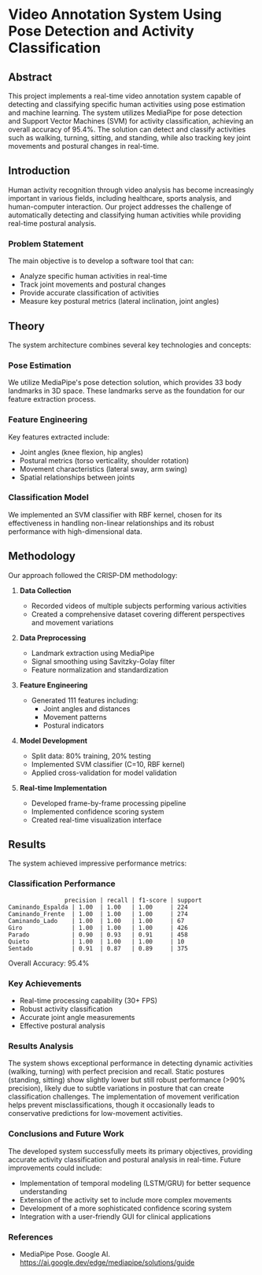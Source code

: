 # Video Annotation System Using Pose Detection and Activity Classification

## Abstract
This project implements a real-time video annotation system capable of detecting and classifying specific human activities using pose estimation and machine learning. The system utilizes MediaPipe for pose detection and Support Vector Machines (SVM) for activity classification, achieving an overall accuracy of 95.4%. The solution can detect and classify activities such as walking, turning, sitting, and standing, while also tracking key joint movements and postural changes in real-time.

## Introduction
Human activity recognition through video analysis has become increasingly important in various fields, including healthcare, sports analysis, and human-computer interaction. Our project addresses the challenge of automatically detecting and classifying human activities while providing real-time postural analysis.

### Problem Statement
The main objective is to develop a software tool that can:
- Analyze specific human activities in real-time
- Track joint movements and postural changes
- Provide accurate classification of activities
- Measure key postural metrics (lateral inclination, joint angles)

## Theory
The system architecture combines several key technologies and concepts:

### Pose Estimation
We utilize MediaPipe's pose detection solution, which provides 33 body landmarks in 3D space. These landmarks serve as the foundation for our feature extraction process.

### Feature Engineering
Key features extracted include:
- Joint angles (knee flexion, hip angles)
- Postural metrics (torso verticality, shoulder rotation)
- Movement characteristics (lateral sway, arm swing)
- Spatial relationships between joints

### Classification Model
We implemented an SVM classifier with RBF kernel, chosen for its effectiveness in handling non-linear relationships and its robust performance with high-dimensional data.

## Methodology
Our approach followed the CRISP-DM methodology:

1. **Data Collection**
   - Recorded videos of multiple subjects performing various activities
   - Created a comprehensive dataset covering different perspectives and movement variations

2. **Data Preprocessing**
   - Landmark extraction using MediaPipe
   - Signal smoothing using Savitzky-Golay filter
   - Feature normalization and standardization

3. **Feature Engineering**
   - Generated 111 features including:
     - Joint angles and distances
     - Movement patterns
     - Postural indicators

4. **Model Development**
   - Split data: 80% training, 20% testing
   - Implemented SVM classifier (C=10, RBF kernel)
   - Applied cross-validation for model validation

5. **Real-time Implementation**
   - Developed frame-by-frame processing pipeline
   - Implemented confidence scoring system
   - Created real-time visualization interface

## Results
The system achieved impressive performance metrics:

### Classification Performance

```
                precision | recall | f1-score | support
Caminando_Espalda | 1.00  | 1.00   | 1.00     | 224
Caminando_Frente  | 1.00  | 1.00   | 1.00     | 274
Caminando_Lado    | 1.00  | 1.00   | 1.00     | 67
Giro              | 1.00  | 1.00   | 1.00     | 426
Parado            | 0.90  | 0.93   | 0.91     | 458
Quieto            | 1.00  | 1.00   | 1.00     | 10
Sentado           | 0.91  | 0.87   | 0.89     | 375
```

Overall Accuracy: 95.4%

### Key Achievements

- Real-time processing capability (30+ FPS)
- Robust activity classification
- Accurate joint angle measurements
- Effective postural analysis

### Results Analysis

The system shows exceptional performance in detecting dynamic activities (walking, turning) with perfect precision and recall. Static postures (standing, sitting) show slightly lower but still robust performance (>90% precision), likely due to subtle variations in posture that can create classification challenges.
The implementation of movement verification helps prevent misclassifications, though it occasionally leads to conservative predictions for low-movement activities.

### Conclusions and Future Work

The developed system successfully meets its primary objectives, providing accurate activity classification and postural analysis in real-time. Future improvements could include:

- Implementation of temporal modeling (LSTM/GRU) for better sequence understanding
- Extension of the activity set to include more complex movements
- Development of a more sophisticated confidence scoring system
- Integration with a user-friendly GUI for clinical applications

### References

- MediaPipe Pose. Google AI. https://ai.google.dev/edge/mediapipe/solutions/guide
